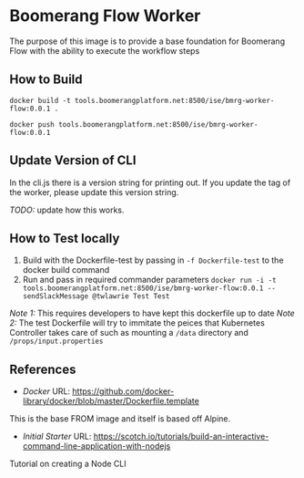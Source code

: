 # Boomerang Flow Worker

The purpose of this image is to provide a base foundation for Boomerang Flow with the ability to execute the workflow steps

## How to Build

`docker build -t tools.boomerangplatform.net:8500/ise/bmrg-worker-flow:0.0.1 .`

`docker push tools.boomerangplatform.net:8500/ise/bmrg-worker-flow:0.0.1`

## Update Version of CLI

In the cli.js there is a version string for printing out. If you update the tag of the worker, please update this version string.

*TODO:* update how this works.

## How to Test locally

1. Build with the Dockerfile-test by passing in `-f Dockerfile-test` to the docker build command
2. Run and pass in required commander parameters `docker run -i -t tools.boomerangplatform.net:8500/ise/bmrg-worker-flow:0.0.1 -- sendSlackMessage @twlawrie Test Test`

*Note 1:* This requires developers to have kept this dockerfile up to date
*Note 2:* The test Dockerfile will try to immitate the peices that Kubernetes Controller takes care of such as mounting a `/data` directory and `/props/input.properties`

## References

- *Docker*
URL: https://github.com/docker-library/docker/blob/master/Dockerfile.template

This is the base FROM image and itself is based off Alpine.

- *Initial Starter*
URL: https://scotch.io/tutorials/build-an-interactive-command-line-application-with-nodejs

Tutorial on creating a Node CLI
